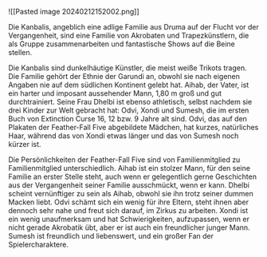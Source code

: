
![[Pasted image 20240212152002.png]]

Die Kanbalis, angeblich eine adlige Familie aus Druma auf der Flucht vor der Vergangenheit, sind eine Familie von Akrobaten und Trapezkünstlern, die als Gruppe zusammenarbeiten und fantastische Shows auf die Beine stellen.

Die Kanbalis sind dunkelhäutige Künstler, die meist weiße Trikots tragen. Die Familie gehört der Ethnie der Garundi an, obwohl sie nach eigenen Angaben nie auf dem südlichen Kontinent gelebt hat. Aihab, der Vater, ist ein harter und imposant aussehender Mann, 1,80 m groß und gut durchtrainiert. Seine Frau Dhelbi ist ebenso athletisch, selbst nachdem sie drei Kinder zur Welt gebracht hat: Odvi, Xondi und Sumesh, die im ersten Buch von Extinction Curse 16, 12 bzw. 9 Jahre alt sind. Odvi, das auf den Plakaten der Feather-Fall Five abgebildete Mädchen, hat kurzes, natürliches Haar, während das von Xondi etwas länger und das von Sumesh noch kürzer ist.

Die Persönlichkeiten der Feather-Fall Five sind von Familienmitglied zu Familienmitglied unterschiedlich. Aihab ist ein stolzer Mann, für den seine Familie an erster Stelle steht, auch wenn er gelegentlich gerne Geschichten aus der Vergangenheit seiner Familie ausschmückt, wenn er kann. Dhelbi scheint vernünftiger zu sein als Aihab, obwohl sie ihn trotz seiner dummen Macken liebt. Odvi schämt sich ein wenig für ihre Eltern, steht ihnen aber dennoch sehr nahe und freut sich darauf, im Zirkus zu arbeiten. Xondi ist ein wenig unaufmerksam und hat Schwierigkeiten, aufzupassen, wenn er nicht gerade Akrobatik übt, aber er ist auch ein freundlicher junger Mann. Sumesh ist freundlich und liebenswert, und ein großer Fan der Spielercharaktere.